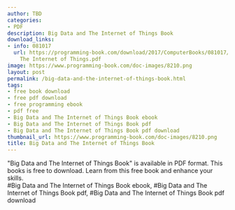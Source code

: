 ```yaml
---
author: TBD
categories:
- PDF
description: Big Data and The Internet of Things Book
download_links:
- info: 081017
  url: https://programming-book.com/download/2017/ComputerBooks/081017/Big Data and
    The Internet of Things.pdf
image: https://www.programming-book.com/doc-images/8210.png
layout: post
permalink: /big-data-and-the-internet-of-things-book.html
tags:
- free book download
- free pdf download
- free programming ebook
- pdf free
- Big Data and The Internet of Things Book ebook
- Big Data and The Internet of Things Book pdf
- Big Data and The Internet of Things Book pdf download
thumbnail_url: https://www.programming-book.com/doc-images/8210.png
title: Big Data and The Internet of Things Book
---
```


 
<div class="item-desc text-justify">
  "Big Data and The Internet of Things Book" is available in PDF format. This books is free to download. Learn from this free book and enhance your skills.
  <br>
  #Big Data and The Internet of Things Book ebook, #Big Data and The Internet of Things Book pdf, #Big Data and The Internet of Things Book pdf download
</div>